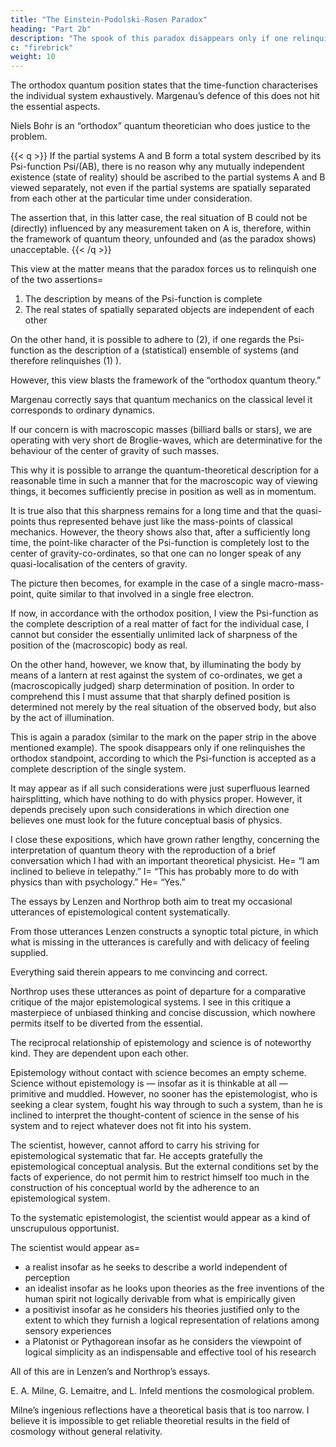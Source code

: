 ```yaml
---
title: "The Einstein-Podolski-Rosen Paradox"
heading: "Part 2b"
description: "The spook of this paradox disappears only if one relinquishes the orthodox standpoint that the Psi-function is a complete description of the single system."
c: "firebrick"
weight: 10
---
```




The orthodox quantum position states that the time-function characterises the individual system exhaustively. Margenau’s defence of this does not hit the essential aspects. 

Niels Bohr is an  “orthodox” quantum theoretician who does justice to the problem.

{{< q >}}
If the partial systems A and B form a total system described by its Psi-function Psi/(AB), there is no reason why any mutually independent existence (state of reality) should be ascribed to the partial systems A and B viewed separately, not even if the partial systems are spatially separated from each other at the particular time under consideration. 

The assertion that, in this latter case, the real situation of B could not be (directly) influenced by any measurement taken on A is, therefore, within the framework of quantum theory, unfounded and (as the paradox shows) unacceptable.
{{< /q >}}


This view at the matter means that the paradox forces us to relinquish one of the two assertions= 

1. The description by means of the Psi-function is complete
2. The real states of spatially separated objects are independent of each other

On the other hand, it is possible to adhere to (2), if one regards the Psi-function as the description of a (statistical) ensemble of systems (and therefore relinquishes (1) ). 

However, this view blasts the framework of the “orthodox quantum theory.”

Margenau correctly says that quantum mechanics on the classical level it corresponds to ordinary dynamics.

<!-- This is entirely correct — cum grano salis; and it is precisely this granum salis which is significant for the question of interpretation. -->

If our concern is with macroscopic masses (billiard balls or stars), we are operating with very short de Broglie-waves, which are determinative for the behaviour of the center of gravity of such masses. 

This why it is possible to arrange the quantum-theoretical description for a reasonable time in such a manner that for the macroscopic way of viewing things, it becomes sufficiently precise in position as well as in momentum. 

It is true also that this sharpness remains for a long time and that the quasi-points thus represented behave just like the mass-points of classical mechanics. However, the theory shows also that, after a sufficiently long time, the point-like character of the Psi-function is completely lost to the center of gravity-co-ordinates, so that one can no longer speak of any quasi-localisation of the centers of gravity. 

The picture then becomes, for example in the case of a single macro-mass-point, quite similar to that involved in a single free electron.

If now, in accordance with the orthodox position, I view the Psi-function as the complete description of a real matter of fact for the individual case, I cannot but consider the essentially unlimited lack of sharpness of the position of the (macroscopic) body as real. 

On the other hand, however, we know that, by illuminating the body by means of a lantern at rest against the system of co-ordinates, we get a (macroscopically judged) sharp determination of position. In order to comprehend this I must assume that that sharply defined position is determined not merely by the real situation of the observed body, but also by the act of illumination. 

This is again a paradox (similar to the mark on the paper strip in the above mentioned example). The spook disappears only if one relinquishes the orthodox standpoint, according to which the Psi-function is accepted as a complete description of the single system.

It may appear as if all such considerations were just superfluous learned hairsplitting, which have nothing to do with physics proper. However, it depends precisely upon such considerations in which direction one believes one must look for the future conceptual basis of physics.

I close these expositions, which have grown rather lengthy, concerning the interpretation of quantum theory with the reproduction of a brief conversation which I had with an important theoretical physicist. He=  “I am inclined to believe in telepathy.” I=  “This has probably more to do with physics than with psychology.” He=  “Yes.”

The essays by Lenzen and Northrop both aim to treat my occasional utterances of epistemological content systematically. 

From those utterances Lenzen constructs a synoptic total picture, in which what is missing in the utterances is carefully and with delicacy of feeling supplied. 

Everything said therein appears to me convincing and correct. 

Northrop uses these utterances as point of departure for a comparative critique of the major epistemological systems. I see in this critique a masterpiece of unbiased thinking and concise discussion, which nowhere permits itself to be diverted from the essential.

The reciprocal relationship of epistemology and science is of noteworthy kind. They are dependent upon each other. 

Epistemology without contact with science becomes an empty scheme. Science without epistemology is — insofar as it is thinkable at all — primitive and muddled. However, no sooner has the epistemologist, who is seeking a clear system, fought his way through to such a system, than he is inclined to interpret the thought-content of science in the sense of his system and to reject whatever does not fit into his system. 

The scientist, however, cannot afford to carry his striving for epistemological systematic that far. He accepts gratefully the epistemological conceptual analysis. But the external conditions set by the facts of experience, do not permit him to restrict himself too much in the construction of his conceptual world by the adherence to an epistemological system. 

To the systematic epistemologist, the scientist would appear as a kind of unscrupulous opportunist. 

The scientist would appear as= 
- a realist insofar as he seeks to describe a world independent of perception
- an idealist insofar as he looks upon theories as the free inventions of the human spirit not logically derivable from what is empirically given
- a positivist insofar as he considers his theories justified only to the extent to which they furnish a logical representation of relations among sensory experiences 
- a Platonist or Pythagorean insofar as he considers the viewpoint of logical simplicity as an indispensable and effective tool of his research

All of this are in Lenzen’s and Northrop’s essays.

E. A. Milne, G. Lemaitre, and L. Infeld mentions the cosmological problem.

Milne’s ingenious reflections have a theoretical basis that is too narrow. I believe it is impossible to get reliable theoretial results in the field of cosmology without general relativity. 
<!--  From my point of view one cannot arrive, by way of theory, at any at least somewhat , if one makes no use of the principle of . -->


